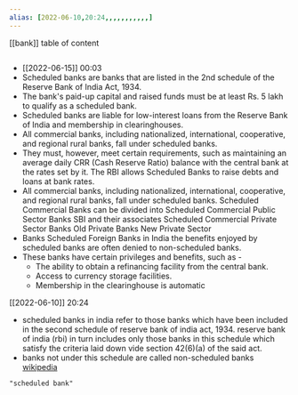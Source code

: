 ```yaml
---
alias: [2022-06-10,20:24,,,,,,,,,,,]
---
```

[[bank]]
table of content
```toc
```

- [[2022-06-15]] 00:03
- Scheduled banks are banks that are listed in the 2nd schedule of the Reserve Bank of India Act, 1934.
- The bank's paid-up capital and raised funds must be at least Rs. 5 lakh to qualify as a scheduled bank.
- Scheduled banks are liable for low-interest loans from the Reserve Bank of India and membership in clearinghouses.
- All commercial banks, including nationalized, international, cooperative, and regional rural banks, fall under scheduled banks.
- They must, however, meet certain requirements, such as maintaining an average daily CRR (Cash Reserve Ratio) balance with the central bank at the rates set by it. The RBI allows Scheduled Banks to raise debts and loans at bank rates.
- All commercial banks, including nationalized, international, cooperative, and regional rural banks, fall under scheduled banks. Scheduled Commercial Banks can be divided into Scheduled Commercial Public Sector Banks SBI and their associates Scheduled Commercial Private Sector Banks Old Private Banks New Private Sector
- Banks Scheduled Foreign Banks in India the benefits enjoyed by scheduled banks are often denied to non-scheduled banks.
- These banks have certain privileges and benefits, such as -
	- The ability to obtain a refinancing facility from the central bank.
	- Access to currency storage facilities.
	- Membership in the clearinghouse is automatic

[[2022-06-10]] 20:24
- scheduled banks in india refer to those banks which have been included in the second schedule of reserve bank of india act, 1934. reserve bank of india (rbi) in turn includes only those banks in this schedule which satisfy the criteria laid down vide section 42(6)(a) of the said act.
- banks not under this schedule are called non-scheduled banks
[wikipedia](https://en.wikipedia.org/wiki/scheduled%20banks%20(india))
```query
"scheduled bank"
```
